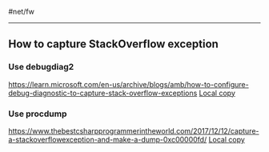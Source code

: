 #net/fw

---

## How to capture StackOverflow exception

### Use debugdiag2

https://learn.microsoft.com/en-us/archive/blogs/amb/how-to-configure-debug-diagnostic-to-capture-stack-overflow-exceptions
[Local copy](zDOC_NET_FW_HowToConfigDebugDiagToCaptureStackOverflowException.mhtml)

### Use procdump

https://www.thebestcsharpprogrammerintheworld.com/2017/12/12/capture-a-stackoverflowexception-and-make-a-dump-0xc00000fd/
[Local copy](zDOC_NET_FW_HowToCaptureStackOverflowExceptionWithProcdump.mhtml)

